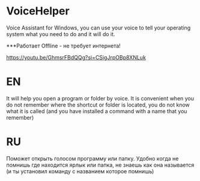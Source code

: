 # VoiceHelper
Voice Assistant for Windows, you can use your voice to tell your operating system what you need to do and it will do it.

 ***Работает Offline - не требует интернета!

https://youtu.be/GhmsrFBdQQg?si=CSigJrpOBp8XNLuk

# EN
It will help you open a program or folder by voice. It is convenient when you do not remember where the shortcut or folder is located, you do not know what it is called (and you have installed a command with a name that you remember)

# RU
Поможет открыть голосом программу или папку. Удобно когда не помнишь где находится ярлык или папка, не знаешь как она называется (и ты установил команду с названием которое помнишь)
